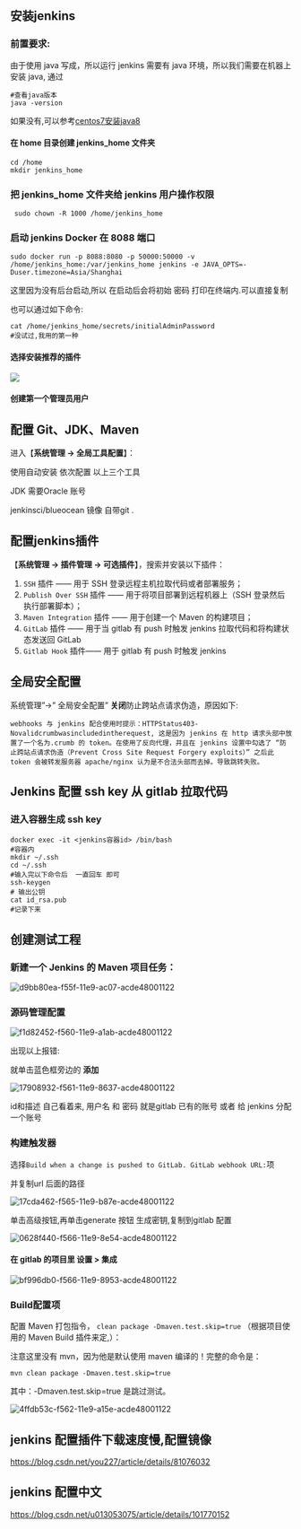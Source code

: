 ## 安装jenkins

### 前置要求:

由于使用 java 写成，所以运行 jenkins 需要有 java 环境，所以我们需要在机器上安装 java, 通过

```shell
#查看java版本
java -version 
```

如果没有,可以参考[centos7安装java8](https://github.com/a827871781/Java-notes/blob/master/linux/linux安装Java8.md)

#### 在 home 目录创建 jenkins_home 文件夹

```shell
cd /home
mkdir jenkins_home
```

### 把 jenkins_home 文件夹给 jenkins 用户操作权限

```shell
 sudo chown -R 1000 /home/jenkins_home
```

### 启动 jenkins Docker 在 8088 端口 

```shell
sudo docker run -p 8088:8080 -p 50000:50000 -v /home/jenkins_home:/var/jenkins_home jenkins -e JAVA_OPTS=-Duser.timezone=Asia/Shanghai
```

这里因为没有后台启动,所以 在启动后会将初始 密码 打印在终端内.可以直接复制

也可以通过如下命令:

```shell
cat /home/jenkins_home/secrets/initialAdminPassword
#没试过,我用的第一种
```

#### 选择安装推荐的插件

![](https://i.loli.net/2019/10/22/sfLwPcZ3lIVUHTr.png)

#### 创建第一个管理员用户



## 配置 Git、JDK、Maven

进入【**系统管理 -> 全局工具配置**】：

 使用自动安装 依次配置 以上三个工具

JDK  需要Oracle 账号

jenkinsci/blueocean 镜像 自带git  .

## 配置jenkins插件

【**系统管理 -> 插件管理 -> 可选插件**】，搜索并安装以下插件：

1.  `SSH` 插件 —— 用于 SSH 登录远程主机拉取代码或者部署服务；
2.  `Publish Over SSH` 插件 —— 用于将项目部署到远程机器上（SSH 登录然后执行部署脚本）；
3.  `Maven Integration` 插件 —— 用于创建一个 Maven 的构建项目；
4.  `GitLab` 插件  —— 用于当 gitlab 有 push 时触发 jenkins 拉取代码和将构建状态发送回 GitLab
5.  `Gitlab Hook` 插件—— 用于 gitlab 有 push 时触发 jenkins

## 全局安全配置

系统管理”->” 全局安全配置”
**关闭**防止跨站点请求伪造，原因如下:

`webhooks 与 jenkins 配合使用时提示：HTTPStatus403-Novalidcrumbwasincludedintherequest, 这是因为 jenkins 在 http 请求头部中放置了一个名为.crumb 的 token。在使用了反向代理，并且在 jenkins 设置中勾选了 “防止跨站点请求伪造（Prevent Cross Site Request Forgery exploits）” 之后此 token 会被转发服务器 apache/nginx 认为是不合法头部而去掉。导致跳转失败。`

## Jenkins  配置 ssh key 从 gitlab 拉取代码

### 进入容器生成 ssh key

```shell
docker exec -it <jenkins容器id> /bin/bash
#容器内
mkdir ~/.ssh
cd ~/.ssh
#输入完以下命令后  一直回车 即可
ssh-keygen
# 输出公钥
cat id_rsa.pub
#记录下来
```



## 创建测试工程

### 新建一个 Jenkins 的 Maven 项目任务：

![d9bb80ea-f55f-11e9-ac07-acde48001122](https://i.loli.net/2019/10/23/Cr84XUtwobW7kuG.png )





### 源码管理配置

![f1d82452-f560-11e9-a1ab-acde48001122](https://i.loli.net/2019/10/23/YjlSi6OIQTqXcx8.png )

出现以上报错:

就单击蓝色框旁边的 **添加**

![17908932-f561-11e9-8637-acde48001122](https://i.loli.net/2019/10/23/Nn8ChpRTxXSwqv1.png )

id和描述 自己看着来,   用户名 和 密码 就是gitlab 已有的账号  或者 给 jenkins 分配一个账号

###  构建触发器

选择`Build when a change is pushed to GitLab. GitLab webhook URL:`项

并复制url 后面的路径

![17cda462-f565-11e9-b87e-acde48001122](https://i.loli.net/2019/10/23/JE4mtIgYOHxqCur.png )

单击高级按钮,再单击generate 按钮 生成密钥,复制到gitlab 配置

![0628f440-f566-11e9-8e54-acde48001122](https://i.loli.net/2019/10/23/K1qFAsbmHdZcIJB.png )



#### 在 gitlab 的项目里 设置 > 集成

![bf996db0-f566-11e9-8953-acde48001122](https://i.loli.net/2019/10/23/EnzsD3MPQlNYqWp.png )



### Build配置项

配置 Maven 打包指令， `clean package -Dmaven.test.skip=true` （根据项目使用的 Maven Build 插件来定,）：

注意这里没有 mvn，因为他是默认使用 maven 编译的！完整的命令是：

```shell
mvn clean package -Dmaven.test.skip=true
```

其中：-Dmaven.test.skip=true 是跳过测试。



![4ffdb53c-f562-11e9-a15e-acde48001122](https://i.loli.net/2019/10/23/4UbXdu9TaelHcqZ.png )





## jenkins 配置插件下载速度慢,配置镜像

https://blog.csdn.net/you227/article/details/81076032

## jenkins 配置中文

https://blog.csdn.net/u013053075/article/details/101770152









